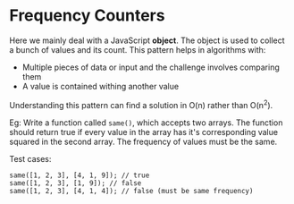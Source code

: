 # Frequency Counters

Here we mainly deal with a JavaScript **object**. The object is used to collect a bunch of values and its count. This pattern helps in algorithms with:
- Multiple pieces of data or input and the challenge involves comparing them
- A value is contained withing another value

Understanding this pattern can find a solution in O(n) rather than O(n<sup>2</sup>).

Eg: Write a function called `same()`, which accepts two arrays. The function should return true if every value in the array has it's corresponding value squared in the second array. The frequency of values must be the same.

Test cases:
```
same([1, 2, 3], [4, 1, 9]); // true
same([1, 2, 3], [1, 9]); // false
same([1, 2, 3], [4, 1, 4]); // false (must be same frequency)
```